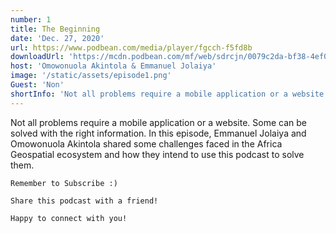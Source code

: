 ```yaml
---
number: 1
title: The Beginning
date: 'Dec. 27, 2020'
url: https://www.podbean.com/media/player/fgcch-f5fd8b
downloadUrl: 'https://mcdn.podbean.com/mf/web/sdrcjn/0079c2da-bf38-4ef0-aac6-5a53c2327692.mp3'
host: 'Omowonuola Akintola & Emmanuel Jolaiya'
image: '/static/assets/episode1.png'
Guest: 'Non'
shortInfo: 'Not all problems require a mobile application or a website.'
---
```

Not all problems require a mobile application or a website. Some can be solved with the right information. In this episode, Emmanuel Jolaiya and Omowonuola Akintola shared some challenges faced in the Africa Geospatial ecosystem and how they intend to use this podcast to solve them.

    Remember to Subscribe :) 

    Share this podcast with a friend!

    Happy to connect with you!